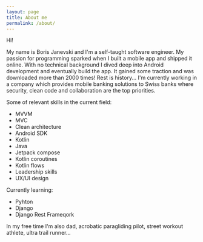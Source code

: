 ```yaml
---
layout: page
title: About me
permalink: /about/
---
```


Hi! 

My name is Boris Janevski and I'm a self-taught software engineer. My passion for programming sparked when I built a mobile app and shipped it online. With no technical background I dived deep into Android development and eventually build the app. It gained some traction and was downloaded more than 2000 times! Rest is history...
I'm currently working in a company which provides mobile banking solutions to Swiss banks where security, clean code and collaboration are the top priorities. 

Some of relevant skills in the current field: 
- MVVM
- MVC
- Clean architecture
- Android SDK
- Kotlin
- Java
- Jetpack compose
- Kotlin coroutines
- Kotlin flows
- Leadership skills
- UX/UI design

Currently learning:
- Pyhton
- Django
- Django Rest Frameqork

In my free time I'm also dad, acrobatic paragliding pilot, street workout athlete, ultra trail runner...
